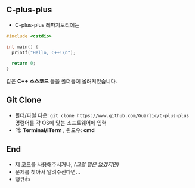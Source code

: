 ## C-plus-plus
- C-plus-plus 레파지토리에는

```c++
#include <cstdio>

int main() {
  printf("Hello, C++!\n");
  
  return 0;
}
```

같은 **C++ 소스코드** 들을 폴더들에 올려져있습니다.
## Git Clone
- 폴더/파일 다운: ```git clone https://www.github.com/Guarlic/C-plus-plus``` 명령어를 각 OS에 맞는 소프트웨어에 입력
- 맥: **Terminal/iTerm** , 윈도우: **cmd**
## End
- 제 코드를 사용해주시거나, *(그럴 일은 없겠지만)*
- 문제를 찾아서 알려주신다면...
- 땡큐👍
